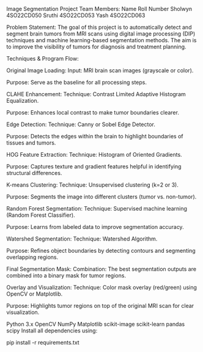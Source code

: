 Image Segmentation Project
Team Members: Name Roll Number Sholwyn 4SO22CD050 Sruthi 4SO22CD053 Yash 4SO22CD063

Problem Statement: The goal of this project is to automatically detect and segment brain tumors from MRI scans using digital image processing (DIP) techniques and machine learning-based segmentation methods. The aim is to improve the visibility of tumors for diagnosis and treatment planning.

Techniques & Program Flow:

Original Image Loading:
Input: MRI brain scan images (grayscale or color).

Purpose: Serve as the baseline for all processing steps.

CLAHE Enhancement:
Technique: Contrast Limited Adaptive Histogram Equalization.

Purpose: Enhances local contrast to make tumor boundaries clearer.

Edge Detection:
Technique: Canny or Sobel Edge Detector.

Purpose: Detects the edges within the brain to highlight boundaries of tissues and tumors.

HOG Feature Extraction:
Technique: Histogram of Oriented Gradients.

Purpose: Captures texture and gradient features helpful in identifying structural differences.

K-means Clustering:
Technique: Unsupervised clustering (k=2 or 3).

Purpose: Segments the image into different clusters (tumor vs. non-tumor).

Random Forest Segmentation:
Technique: Supervised machine learning (Random Forest Classifier).

Purpose: Learns from labeled data to improve segmentation accuracy.

Watershed Segmentation:
Technique: Watershed Algorithm.

Purpose: Refines object boundaries by detecting contours and segmenting overlapping regions.

Final Segmentation Mask:
Combination: The best segmentation outputs are combined into a binary mask for tumor regions.

Overlay and Visualization:
Technique: Color mask overlay (red/green) using OpenCV or Matplotlib.

Purpose: Highlights tumor regions on top of the original MRI scan for clear visualization.

Python 3.x
OpenCV
NumPy
Matplotlib
scikit-image
scikit-learn
pandas
scipy
Install all dependencies using:

pip install -r requirements.txt
